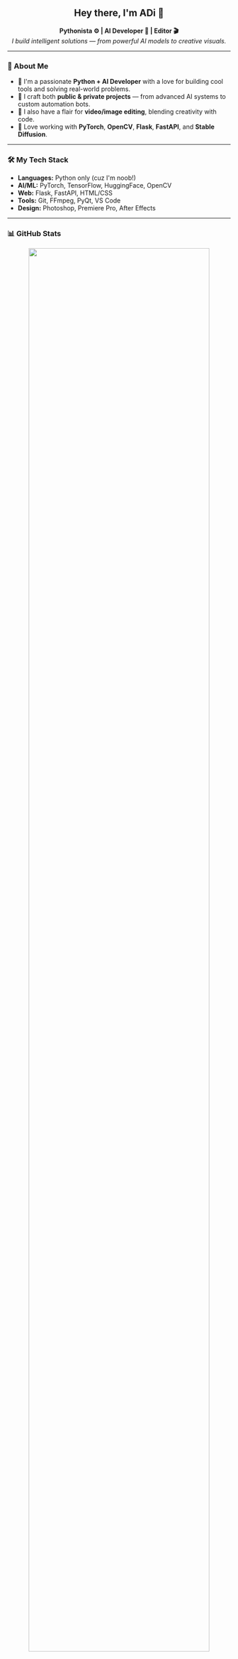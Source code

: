 <h2 align="center">Hey there, I'm ADi 👋</h2>

<p align="center">
  <b>Pythonista ⚙ | AI Developer 🤖 | Editor 🎬</b><br>
  <i>I build intelligent solutions — from powerful AI models to creative visuals.</i>
</p>

---

### 🧠 About Me

- 🔹 I'm a passionate **Python + AI Developer** with a love for building cool tools and solving real-world problems.
- 🔹 I craft both **public & private projects** — from advanced AI systems to custom automation bots.
- 🔹 I also have a flair for **video/image editing**, blending creativity with code.
- 🔹 Love working with **PyTorch**, **OpenCV**, **Flask**, **FastAPI**, and **Stable Diffusion**.

---

### 🛠️ My Tech Stack

- **Languages:** Python only (cuz I'm noob!)
- **AI/ML:** PyTorch, TensorFlow, HuggingFace, OpenCV
- **Web:** Flask, FastAPI, HTML/CSS
- **Tools:** Git, FFmpeg, PyQt, VS Code
- **Design:** Photoshop, Premiere Pro, After Effects

---

### 📊 GitHub Stats

<p align="center">
  <img src="https://github-profile-summary-cards.vercel.app/api/cards/profile-details?username=ADiBariya&theme=tokyonight" width="90%" />
</p>

<p align="center">
  <img src="https://github-profile-summary-cards.vercel.app/api/cards/repos-per-language?username=ADiBariya&theme=tokyonight" width="45%" />
  <img src="https://github-profile-summary-cards.vercel.app/api/cards/stats?username=ADiBariya&theme=tokyonight" width="45%" />
</p>

### 📍 Profile Visits

<p align="center">
  <img src="https://i.imgur.com/ZHj3KUl.gif" width="90" align="left" />
  <img src="https://count.getloli.com/get/@ADiBariya?theme=moebooru" />
</p>
---

### 🔗 Let's Connect

- 💼 Check out my work here on GitHub  
- 🧠 Always building, always learning!
